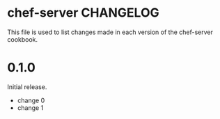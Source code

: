 # chef-server CHANGELOG

This file is used to list changes made in each version of the chef-server cookbook.

# 0.1.0

Initial release.

- change 0
- change 1

